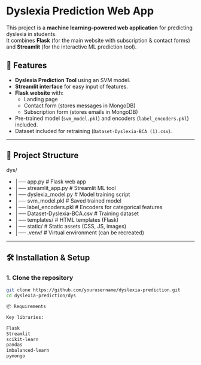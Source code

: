 # Dyslexia Prediction Web App

This project is a **machine learning–powered web application** for predicting dyslexia in students.  
It combines **Flask** (for the main website with subscription & contact forms) and **Streamlit** (for the interactive ML prediction tool).

## 🚀 Features
- **Dyslexia Prediction Tool** using an SVM model.
- **Streamlit interface** for easy input of features.
- **Flask website** with:
  - Landing page
  - Contact form (stores messages in MongoDB)
  - Subscription form (stores emails in MongoDB)
- Pre-trained model (`svm_model.pkl`) and encoders (`label_encoders.pkl`) included.
- Dataset included for retraining (`Dataset-Dyslexia-BCA (1).csv`).

---

## 📂 Project Structure

dys/
- │── app.py                 # Flask web app
- │── streamlit_app.py       # Streamlit ML tool
- │── dyslexia_model.py      # Model training script
- │── svm_model.pkl          # Saved trained model
- │── label_encoders.pkl     # Encoders for categorical features
- │── Dataset-Dyslexia-BCA.csv   # Training dataset
- │── templates/             # HTML templates (Flask)
- │── static/                # Static assets (CSS, JS, images)
- │── .venv/                 # Virtual environment (can be recreated)



---

## 🛠 Installation & Setup

### 1. Clone the repository
```bash
git clone https://github.com/yourusername/dyslexia-prediction.git
cd dyslexia-prediction/dys

📦 Requirements

Key libraries:

Flask
Streamlit
scikit-learn
pandas
imbalanced-learn
pymongo
